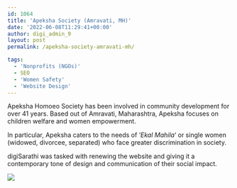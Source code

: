 ```yaml
---
id: 1064
title: 'Apeksha Society (Amravati, MH)'
date: '2022-06-08T11:29:41+00:00'
author: digi_admin_9
layout: post
permalink: /apeksha-society-amravati-mh/

tags:
  - 'Nonprofits (NGOs)'
  - SEO
  - 'Women Safety'
  - 'Website Design'
---
```


Apeksha Homoeo Society has been involved in community development for over 41 years. Based out of Amravati, Maharashtra, Apeksha focuses on children welfare and women empowerment.

In particular, Apeksha caters to the needs of ‘_Ekal Mahila_‘ or single women (widowed, divorcee, separated) who face greater discrimination in society.

digiSarathi was tasked with renewing the website and giving it a contemporary tone of design and communication of their social impact.

![](https://digisarathi.com/wp-content/uploads/2022/06/Apeksha-screenshot-967x1024.png)
